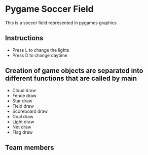 # Pygame Soccer Field

This is a soccer field represented in pygames graphics

## Instructions

- Press L to change the lights
- Press D to change daytime

## Creation of game objects are separated into different functions that are called by main
- Cloud draw
- Fence draw
- Star draw
- Field draw
- Scoreboard draw
- Goal draw
- Light draw
- Net draw
- Flag draw

## Team members
